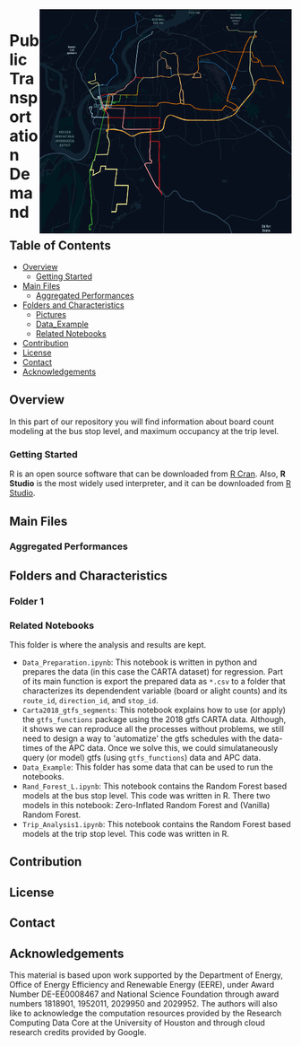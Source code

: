 <img src="Pictures/Inbound_Routes.png" align="right" width="450" height="400" caption="GTFS CARTA Dataset: Inbound Routes."/>


# Public Transportation Demand

<!-- TABLE OF CONTENTS -->
## Table of Contents

* [Overview](#overview)
  * [Getting Started](#getting-started)
* [Main Files](#main-files)
  * [Aggregated Performances](#aggregated-performances)
* [Folders and Characteristics](#files-characteristics)
  * [Pictures](#folder1)
  * [Data_Example](#data-example)
  * [Related Notebooks](#related-notebooks)
* [Contribution](#contribution)
* [License](#license)
* [Contact](#contact)
* [Acknowledgements](#acknowledgements)


## Overview

In this part of our repository you will find information about board count modeling at the bus stop level, and maximum occupancy at the trip level.

### Getting Started

R is an open source software that can be downloaded from [R Cran](https://cran.r-project.org/). Also, **R Studio** is the most widely used interpreter, and it can be downloaded from [R Studio](https://rstudio.com/). 

## Main Files

### Aggregated Performances

## Folders and Characteristics

### Folder 1

### Related Notebooks

This folder is where the analysis and results are kept. 

* `Data_Preparation.ipynb`: This notebook is written in python and prepares the data (in this case the CARTA dataset) for regression. Part of its main function is export the prepared data as `*.csv` to a folder that characterizes its dependendent variable (board or alight counts) and its `route_id`, `direction_id`, and `stop_id`.
*  `Carta2018_gtfs_segments`: This notebook explains how to use (or apply) the `gtfs_functions` package using the 2018 gtfs CARTA data. Although, it shows we can reproduce all the processes without problems, we still need to design a way to 'automatize' the gtfs schedules with the data-times of the APC data. Once we solve this, we could simulataneously query (or model) gtfs (using `gtfs_functions`) data and APC data.
*  `Data_Example`: This folder has some data that can be used to run the notebooks.
* `Rand_Forest_L.ipynb`: This notebook contains the Random Forest based models at the bus stop level. This code was written in R. There two models in this notebook: Zero-Inflated Random Forest and (Vanilla) Random Forest.
* `Trip_Analysis1.ipynb`: This notebook contains the Random Forest based models at the trip stop level. This code was written in R.

## Contribution

## License

## Contact

## Acknowledgements

This material is based upon work supported by the Department of Energy, Office of Energy Efficiency and Renewable Energy (EERE), under Award Number DE-EE0008467 and National Science Foundation through award numbers 1818901, 1952011, 2029950 and 2029952. The authors will also like to acknowledge the computation resources provided by the Research Computing Data Core at the University of Houston and through cloud research credits provided by Google.
